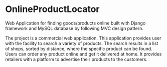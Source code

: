 # OnlineProductLocator
Web Application for finding goods/products online built with Django framework and MySQL database by following MVC design pattern.

The project is a commercial web application. This application provides user with the facility to search a variety of products. The search results in a list of shops, sorted by distance, where the specific product can be found.
Users can order any product online and get it delivered at home. It provides retailers with a platform to advertise their products to the customers.
